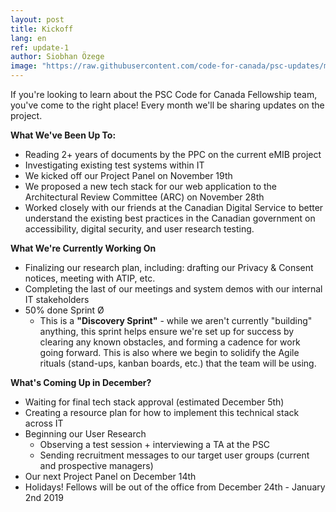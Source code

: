 ```yaml
---
layout: post
title: Kickoff
lang: en
ref: update-1
author: Siobhan Özege
image: "https://raw.githubusercontent.com/code-for-canada/psc-updates/master/images/preview-pics/president-meeting.jpg"
---
```


If you're looking to learn about the PSC Code for Canada Fellowship team, you've come to the right place! Every month we'll be sharing updates on the project. 

**What We've Been Up To:**

 - Reading 2+ years of documents by the PPC on the current eMIB project
 - Investigating existing test systems within IT
 - We kicked off our Project Panel on November 19th
 - We proposed a new tech stack for our web application to the Architectural Review Committee (ARC) on November 28th
 - Worked closely with our friends at the Canadian Digital Service to better understand the existing best practices in the Canadian government on accessibility, digital security, and user research testing.

**What We're Currently Working On**

 - Finalizing our research plan, including: drafting our Privacy & Consent notices, meeting with ATIP, etc.
 - Completing the last of our meetings and system demos with our internal IT stakeholders
 - 50% done Sprint Ø
	 - This is a **"Discovery Sprint"** - while we aren't currently "building" anything, this sprint helps ensure we're set up for success by clearing any known obstacles, and forming a cadence for work going forward. This is also where we begin to solidify the Agile rituals (stand-ups, kanban boards, etc.) that the team will be using.

**What's Coming Up in December?**

 - Waiting for final tech stack approval (estimated December 5th)
 - Creating a resource plan for how to implement this technical stack across IT
 - Beginning our User Research
	 - Observing a test session + interviewing a TA at the PSC
	 - Sending recruitment messages to our target user groups (current and prospective managers)
 - Our next Project Panel on December 14th
 - Holidays! Fellows will be out of the office from December 24th - January 2nd 2019
